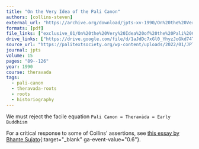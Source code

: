 ```yaml
---
title: "On the Very Idea of the Pali Canon"
authors: [collins-steven]
external_url: "https://archive.org/download/jpts-xv-1990/On%20the%20Very%20Idea%20of%20the%20Pa%CC%84li%20Canon%20-%20Steven%20Collins_text.pdf"
formats: [pdf]
file_links: ["exclusive_01/On%20the%20Very%20Idea%20of%20the%20Pali%20Canon%20-%20Steven%20Collins.pdf"]
drive_links: ["https://drive.google.com/file/d/1aJdDc7xGl0_YhyzJoGkd74TAzGIduV9z/view?usp=drivesdk"]
source_url: "https://palitextsociety.org/wp-content/uploads/2022/01/JPTS_1990_XV.pdf"
journal: jpts
volume: 15
pages: "89--126"
year: 1990
course: theravada
tags:
  - pali-canon
  - theravada-roots
  - roots
  - historiography
---
```


We must reject the facile equation `Pali Canon = Theravāda = Early Buddhism`

For a critical response to some of Collins' assertions, see [this essay by Bhante Sujato](https://discourse.suttacentral.net/t/on-the-very-idea-of-an-article-about-the-pali-canon/26578?u=khemarato.bhikkhu){:target="_blank" ga-event-value="0.6"}.
